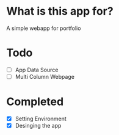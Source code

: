 # What is this app for?
A simple webapp for portfolio
# Todo
 -[ ] App Data Source
 - [ ] Multi Column Webpage

# Completed
 -[x] Setting Environment
 - [x] Desinging the app